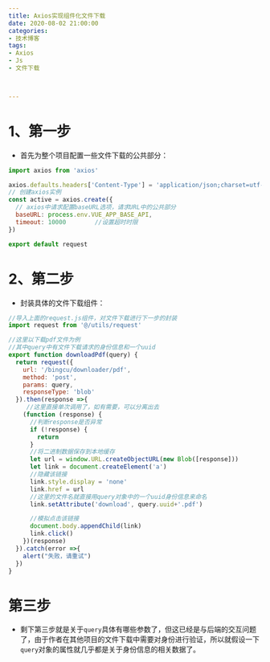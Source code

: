 ```yaml
---
title: Axios实现组件化文件下载
date: 2020-08-02 21:00:00
categories:
- 技术博客
tags:
- Axios
- Js
- 文件下载



---
```








# 1、第一步

- 首先为整个项目配置一些文件下载的公共部分：

```js
import axios from 'axios'

axios.defaults.headers['Content-Type'] = 'application/json;charset=utf-8'
// 创建axios实例
const active = axios.create({
  // axios中请求配置baseURL选项，请求URL中的公共部分
  baseURL: process.env.VUE_APP_BASE_API,
  timeout: 10000		//设置超时时限
})

export default request
```







# 2、第二步

- 封装具体的文件下载组件：


```js
//导入上面的request.js组件，对文件下载进行下一步的封装
import request from '@/utils/request'

//这里以下载pdf文件为例
//其中query中有文件下载请求的身份信息和一个uuid
export function downloadPdf(query) {
  return request({
    url: '/bingcu/downloader/pdf',
    method: 'post',
    params: query,
    responseType: 'blob'
  }).then(response =>{
     //这里直接单次调用了，如有需要，可以分离出去
    (function (response) {
      //判断response是否异常
      if (!response) {
        return
      }
      //将二进制数据保存到本地缓存
      let url = window.URL.createObjectURL(new Blob([response]))
      let link = document.createElement('a')
      //隐藏该链接
      link.style.display = 'none'
      link.href = url
      //这里的文件名就直接用query对象中的一个uuid身份信息来命名
      link.setAttribute('download', query.uuid+'.pdf')		

      //模拟点击该链接
      document.body.appendChild(link)
      link.click()
    })(response)
  }).catch(error =>{
    alert("失败，请重试")
  })
}
```

# 第三步

- 剩下第三步就是关于`query`具体有哪些参数了，但这已经是与后端的交互问题了，由于作者在其他项目的文件下载中需要对身份进行验证，所以就假设一下`query`对象的属性就几乎都是关于身份信息的相关数据了。

